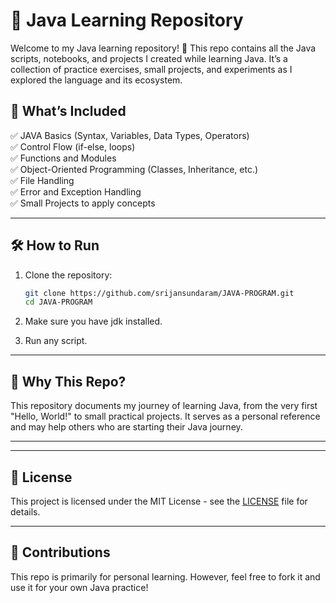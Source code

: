 # 🐍 Java Learning Repository

Welcome to my Java learning repository! 🎉 This repo contains all the Java scripts, notebooks, and projects I created while learning Java. It’s a collection of practice exercises, small projects, and experiments as I explored the language and its ecosystem.

## 🚀 What’s Included

✅ JAVA Basics (Syntax, Variables, Data Types, Operators)  
✅ Control Flow (if-else, loops)  
✅ Functions and Modules  
✅ Object-Oriented Programming (Classes, Inheritance, etc.)  
✅ File Handling  
✅ Error and Exception Handling  
✅ Small Projects to apply concepts  

---

## 🛠 How to Run

1. Clone the repository:

   ```bash
   git clone https://github.com/srijansundaram/JAVA-PROGRAM.git
   cd JAVA-PROGRAM
   ````

2. Make sure you have jdk installed. 

3. Run any script.

---

## 🌱 Why This Repo?

This repository documents my journey of learning Java, from the very first "Hello, World!" to small practical projects. It serves as a personal reference and may help others who are starting their Java journey.

---

---

## 📜 License

This project is licensed under the MIT License - see the [LICENSE](LICENSE) file for details.

---

## 🙌 Contributions

This repo is primarily for personal learning. However, feel free to fork it and use it for your own Java practice!

